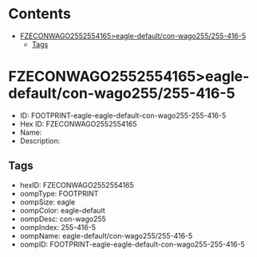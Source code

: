 



Contents
========

* [FZECONWAGO2552554165>eagle-default/con-wago255/255-416-5](#fzeconwago2552554165eagle-defaultcon-wago255255-416-5)
	* [Tags](#tags)

# FZECONWAGO2552554165>eagle-default/con-wago255/255-416-5

- ID: FOOTPRINT-eagle-eagle-default-con-wago255-255-416-5
- Hex ID: FZECONWAGO2552554165
- Name: 
- Description: 

## Tags

- hexID: FZECONWAGO2552554165
- oompType: FOOTPRINT
- oompSize: eagle
- oompColor: eagle-default
- oompDesc: con-wago255
- oompIndex: 255-416-5
- oompName: eagle-default/con-wago255/255-416-5
- oompID: FOOTPRINT-eagle-eagle-default-con-wago255-255-416-5
